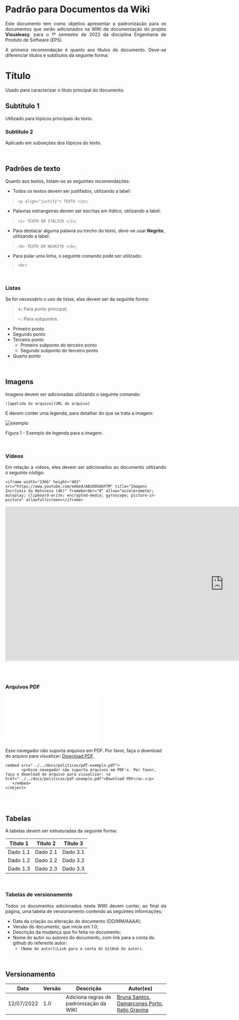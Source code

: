 # Padrão para Documentos da Wiki

<p align="justify">Este documento tem como objetivo apresentar a padronização para os documentos que serão adicionados na WIKI de documentação do projeto <b>Visualeasy</b>, para o 1º semestre de 2022 da disciplina Engenharia de Produto de Software (EPS).</p>

<p align="justify">A primeira recomendação é quanto aos títulos do documento. Deve-se diferenciar títulos e subtítulos da seguinte forma:</p>

# Título

<p align="justify">Usado para caracterizar o título principal do documento.</p>

## Subtítulo 1

<p align="justify">Utilizado para tópicos principais do texto.</p>

### Subtítulo 2

<p align="justify">Aplicado em subseções dos tópicos do texto.</p>

<br>

## Padrões de texto

<p align="justify">Quanto aos textos, listam-se as seguintes recomendações:</p>


+ Todos os textos devem ser justifados, utilizando a label:
>```<p align="justify"> TEXTO </p>```;

+ Palavras estrangeiras devem ser escritas em <i>Itálico</i>, utilizando a label:
>```<i> TEXTO EM ITÁLICO </i>```;

+ Para destacar alguma palavra ou trecho do texto, deve-se usar <b>Negrito</b>, utilizando a label:
>```<b> TEXTO EM NEGRITO </b>```;

+ Para pular uma linha, o seguinte comando pode ser utilizado:
> ```<br>```

<br>

### Listas

<p align="justify">Se for necessário o uso de listas, elas devem ser da seguinte forma:</p>

> <b>+: </b>Para ponto principal;

> <b>-: </b>:Para subpontos.

+ Primeiro ponto
+ Segundo ponto
+ Terceiro ponto
    - Primeiro subponto do terceiro ponto
    - Segundo subponto do terceiro ponto
+ Quarto ponto

<br>

## Imagens

<p align="justify">Imagens devem ser adicionadas utilizando o seguinte comando:</p>

```![apelido do arquivo](URL do arquivo)```

<p align="justify">E devem conter uma legenda, para detalhar do que se trata a imagem:</p>


![exemplo](./Imagem.png)<figcaption>Figura 1 - Exemplo de legenda para a imagem.</a></figcaption>

<br>

### Vídeos

<p align="justify"> Em relação à vídeos, eles devem ser adicionados ao documento utilizando o seguinte código:</p>

```<iframe width="1366" height="483" src="https://www.youtube.com/embed/ABzDOSQkhTM" title="Imagens Incríveis da Natureza (4k)" frameborder="0" allow="accelerometer; autoplay; clipboard-write; encrypted-media; gyroscope; picture-in-picture" allowfullscreen></iframe>```

<iframe width="1366" height="483" src="https://www.youtube.com/embed/ABzDOSQkhTM" title="Imagens Incríveis da Natureza (4k)" frameborder="0" allow="accelerometer; autoplay; clipboard-write; encrypted-media; gyroscope; picture-in-picture" allowfullscreen></iframe>

<br></br>

### Arquivos PDF

 <object data="../../docs/politicas/pdf-exemplo.pdf" type="application/pdf" width="700px" height="400px">
<embed src="../../docs/politicas/pdf-exemplo.pdf">
        <p>Esse navegador não suporta arquivos em PDF. Por favor, faça o download do arquivo para visualizar: <a href="../../docs/politicas/pdf-exemplo.pdf">Download PDF</a>.</p>
    </embed>
</object>


 ```<object data="../../docs/politicas/pdf-exemplo.pdf" type="application/pdf" width="700px" height="400px">
<embed src="../../docs/politicas/pdf-exemplo.pdf">
        <p>Esse navegador não suporta arquivos em PDF's. Por favor, faça o download do arquivo para visualizar: <a href="../../docs/politicas/pdf-exemplo.pdf">Download PDF</a>.</p>
    </embed>
</object>
```


<br></br>

## Tabelas

<p align="justify"> A tabelas devem ser estruturadas da seguinte forma: </p>

|Título 1|Título 2|Título 3|
|--------|--------|--------|
|Dado 1.1|Dado 2.1|Dado 3.1|
|Dado 1.2|Dado 2.2|Dado 3.2|
|Dado 1.3|Dado 2.3|Dado 3.3|

<br>

### Tabelas de versionamento

<p align="justify"> Todos os documentos adicionados nesta WIKI devem conter, ao final da página, uma tabela de versionamento contendo as seguintes informações:</p>

+ Data da criação ou alteração do documento (DD/MM/AAAA);
+ Versão do documento, que inicia em 1.0;
+ Descrição da mudança que foi feita no documento;
+ Nome do autor ou autores do documento, com link para a conta do github do referente autor:
    - ```[Nome do autor](Link para a conta do GitHub do autor)```.

<br>

## Versionamento

| Data | Versão | Descrição | Autor(es) |
|------|------|------|------|
|12/07/2022|1.0|Adiciona regras de padronização da WIKI|[Bruna Santos](https://github.com/brunaalmeidasantos), [Damarcones Porto](https://github.com/damarcones), [Itallo Gravina](https://github.com/itallogravina)|
